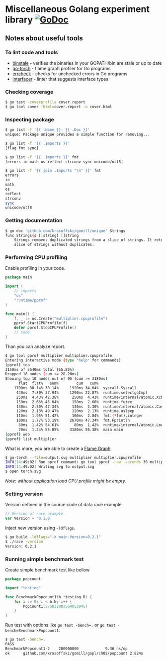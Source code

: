# Miscellaneous Golang experiment library [![GoDoc](https://godoc.org/github.com/krasoffski/gomill?status.svg)](https://godoc.org/github.com/krasoffski/gomill)

## Notes about useful tools

### To lint code and tools
 * [binstale] - verifies the binaries in your GOPATH/bin are stale or up to date
 * [go-torch] - flame graph profiler for Go programs
 * [errcheck] - checks for unchecked errors in Go programs
 * [interfacer] - linter that suggests interface types

### Checking coverage
```sh
$ go test -coverprofile cover.report
$ go tool cover -html=cover.report -o cover.html
```

### Inspecting package
```sh
$ go list -f '{{ .Name }}: {{ .Doc }}'
unique: Package unique provides a simple function for removing...
```
```sh
$ go list -f '{{ .Imports }}'
[flag fmt sync]
```
```sh
$ go list -f '{{ .Imports }}' fmt
[errors io math os reflect strconv sync unicode/utf8]
```
```sh
$ go list -f '{{ join .Imports "\n" }}' fmt
errors
io
math
os
reflect
strconv
sync
unicode/utf8
```

### Getting documentation
```sh
$ go doc 'github.com/krasoffski/gomill/unique' Strings
func Strings(s []string) []string
    Strings removes duplicated strings from a slice of strings. It returns a new
    slice of strings without duplicates.
```

### Performing CPU profiling
Enable profiling in your code.

```go
package main

import (
    // imports
	"os"
	"runtime/pprof"
)

func main() {
	f, _ := os.Create("multiplier.cpuprofile")
	pprof.StartCPUProfile(f)
	defer pprof.StopCPUProfile()
    // code
}
```
Than you can analyze report.
```sh
$ go tool pprof multiplier multiplier.cpuprofile
Entering interactive mode (type "help" for commands)
(pprof) top
3150ms of 5640ms total (55.85%)
Dropped 18 nodes (cum <= 28.20ms)
Showing top 10 nodes out of 95 (cum >= 3180ms)
      flat  flat%   sum%        cum   cum%
    1700ms 30.14% 30.14%     1920ms 34.04%  syscall.Syscall
     440ms  7.80% 37.94%     1290ms 22.87%  runtime.selectgoImpl
     250ms  4.43% 42.38%      250ms  4.43%  runtime/internal/atomic.Xchg
     150ms  2.66% 45.04%      150ms  2.66%  runtime.futex
     130ms  2.30% 47.34%      130ms  2.30%  runtime/internal/atomic.Cas
     120ms  2.13% 49.47%      120ms  2.13%  runtime.usleep
     110ms  1.95% 51.42%      160ms  2.84%  fmt.(*fmt).integer
     100ms  1.77% 53.19%     2670ms 47.34%  fmt.Fprintln
      80ms  1.42% 54.61%       80ms  1.42%  runtime/internal/atomic.Load
      70ms  1.24% 55.85%     3180ms 56.38%  main.main
(pprof) web
(pprof) list multiplier
```
What is more, you are able to create a [Flame Graph].
```sh
$ go-torch --file=output.svg multiplier multiplier.cpuprofile
INFO[14:49:02] Run pprof command: go tool pprof -raw -seconds 30 multiplier multiplier.cpuprofile
INFO[14:49:02] Writing svg to output.svg
$ open torch.svg
```
_Note: without application load CPU profile might be empty._


### Setting version
Version defined in the source code of data race example.
```go
// Version of race example.
var Version = "0.1.0
```
Inject new version using `-ldflags`.
```sh
$ go build -ldflags="-X main.Version=0.2.1"
$ ./race -version
Version: 0.2.1
```

### Running simple benchmark test
Create simple benchmark test like bellow
```go
package popcount

import "testing"

func BenchmarkPopcount1(b *testing.B) {
	for i := 0; i < b.N; i++ {
		PopCount1(275032803564053945)
	}
}
```
Run test with options like `go test -bench=.` or `go test -bench=BenchmarkPopcount1`:
```sh
$ go test -bench=.
PASS
BenchmarkPopcount1-2	200000000	         9.36 ns/op
ok  	github.com/krasoffski/gomill/gopl/ch02/popcount	2.824s
```


[binstale]: https://github.com/shurcooL/binstale
[go-torch]: https://github.com/uber/go-torch
[errcheck]: https://github.com/kisielk/errcheck
[interfacer]: https://github.com/mvdan/interfacer/
[Flame Graph]: https://github.com/brendangregg/FlameGraph
